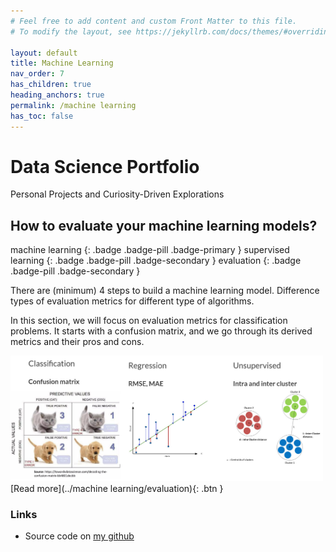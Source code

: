 ```yaml
---
# Feel free to add content and custom Front Matter to this file.
# To modify the layout, see https://jekyllrb.com/docs/themes/#overriding-theme-defaults

layout: default
title: Machine Learning
nav_order: 7
has_children: true
heading_anchors: true
permalink: /machine learning
has_toc: false
---
```


# Data Science Portfolio
Personal Projects and Curiosity-Driven Explorations
<br>

##  How to evaluate your machine learning models?
machine learning
{: .badge .badge-pill .badge-primary }
supervised learning
{: .badge .badge-pill .badge-secondary }
evaluation
{: .badge .badge-pill .badge-secondary }

There are (minimum) 4 steps to build a machine learning model.
Difference types of evaluation metrics for different type of algorithms.

In this section, we will focus on evaluation metrics for classification problems. It starts with a confusion matrix, and we go through its derived metrics and their pros and cons.


<img src="/assets/images/machine learning/evaluation_02.png" alt="drawing" width="500"/>

<span class="fs-3">
[Read more](../machine learning/evaluation){: .btn }
</span>


### Links
- Source code on [my github](https://github.com/imanursar/)